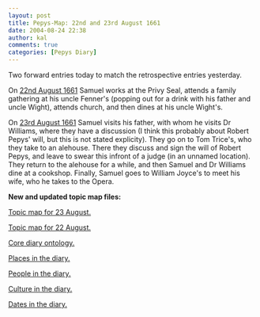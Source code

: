 ```yaml
---
layout: post
title: Pepys-Map: 22nd and 23rd August 1661
date: 2004-08-24 22:38
author: kal
comments: true
categories: [Pepys Diary]
---
```

<p>Two forward entries today to match the retrospective entries yesterday.</p>
<p>On <a href="http://www.pepysdiary.com/archive/1661/08/22/index.php">22nd August 1661</a> Samuel works at the Privy Seal, attends a family gathering at his uncle Fenner's (popping out for a drink with his father and uncle Wight), attends church, and then dines at his uncle Wight's.</p>
<p>On <a href="http://www.pepysdiary.com/archive/1661/08/23/index.php">23rd August 1661</a> Samuel visits his father, with whom he visits Dr Williams, where they have a discussion (I think this probably about Robert Pepys' will, but this is not stated explicity).  They go on to Tom Trice's, who they take to an alehouse.  There they discuss and sign the will of Robert Pepys, and leave to swear this infront of a judge (in an unnamed location).  They return to the alehouse for a while, and then Samuel and Dr Williams dine at a cookshop.  Finally, Samuel goes to William Joyce's to meet his wife, who he takes to the Opera.</p>

<!--more-->
<p><b>New and updated topic map files:</b></p>
<p><a href="http://www.techquila.com/blog/archives/16610823.ltm">Topic map for 23 August.</a></p>
<p><a href="http://www.techquila.com/blog/archives/16610822.ltm">Topic map for 22 August.</a></p>
<p><a href="http://www.techquila.com/blog/archives/pepys-diary-ontology.ltm">Core diary ontology.</a></p>
<p><a href="http://www.techquila.com/blog/archives/pepys-diary-places.ltm">Places in the diary.</a></p>
<p><a href="http://www.techquila.com/blog/archives/pepys-diary-people.ltm">People in the diary.</a></p>
<p><a href="http://www.techquila.com/blog/archives/pepys-diary-culture.ltm">Culture in the diary.</a></p>
<p><a href="http://www.techquila.com/blog/archives/pepys-diary-dates.ltm">Dates in the diary.</a></p>

